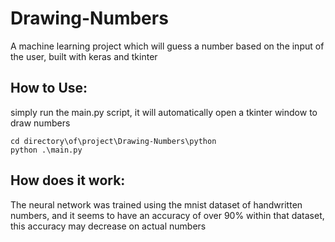 # Drawing-Numbers

A machine learning project which will guess a number based on the input of the
user, built with keras and tkinter

## How to Use:

simply run the main.py script, it will automatically open a tkinter window to draw numbers

```
cd directory\of\project\Drawing-Numbers\python
python .\main.py
```

## How does it work:

The neural network was trained using the mnist dataset of handwritten numbers,
and it seems to have an accuracy of over 90% within that dataset, this accuracy may decrease on actual numbers
